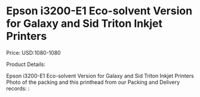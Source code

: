 # Epson i3200-E1 Eco-solvent Version for Galaxy and Sid Triton Inkjet Printers

Price: USD:1080-1080

Product Details:

Epson i3200-E1 Eco-solvent Version for Galaxy and Sid Triton Inkjet Printers
Photo of the packing and this printhead from our Packing and Delivery records:
:
